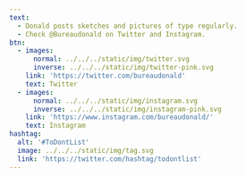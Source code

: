 ```yaml
---
text:
  - Donald posts sketches and pictures of type regularly.
  - Check @Bureaudonald on Twitter and Instagram.
btn:
  - images:
      normal: ../../../static/img/twitter.svg
      inverse: ../../../static/img/twitter-pink.svg
    link: 'https://twitter.com/bureaudonald'
    text: Twitter
  - images:
      normal: ../../../static/img/instagram.svg
      inverse: ../../../static/img/instagram-pink.svg
    link: 'https://www.instagram.com/bureaudonald/'
    text: Instagram
hashtag:
  alt: '#ToDontList'
  image: ../../../static/img/tag.svg
  link: 'https://twitter.com/hashtag/todontlist'
---
```

